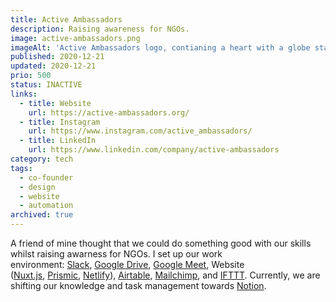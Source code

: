 ```yaml
---
title: Active Ambassadors
description: Raising awareness for NGOs.
image: active-ambassadors.png
imageAlt: 'Active Ambassadors logo, contianing a heart with a globe stating: Active-Ambassadory - we care.'
published: 2020-12-21
updated: 2020-12-21
prio: 500
status: INACTIVE
links:
  - title: Website
    url: https://active-ambassadors.org/
  - title: Instagram
    url: https://www.instagram.com/active_ambassadors/
  - title: LinkedIn
    url: https://www.linkedin.com/company/active-ambassadors
category: tech
tags:
  - co-founder
  - design
  - website
  - automation
archived: true
---
```


A friend of mine thought that we could do something good with our skills whilst raising awarness for NGOs. I set up our work environment: [Slack](https://slack.com/intl/en-de/), [Google Drive](https://www.google.com/intl/en_in/drive/), [Google Meet](https://meet.google.com/), Website ([Nuxt.js](https://nuxtjs.org/), [Prismic](https://prismic.io/), [Netlify](https://www.netlify.com/)), [Airtable](https://airtable.com/), [Mailchimp](https://mailchimp.com/), and [IFTTT](https://ifttt.com/). Currently, we are shifting our knowledge and task management towards [Notion](https://www.notion.so/).

